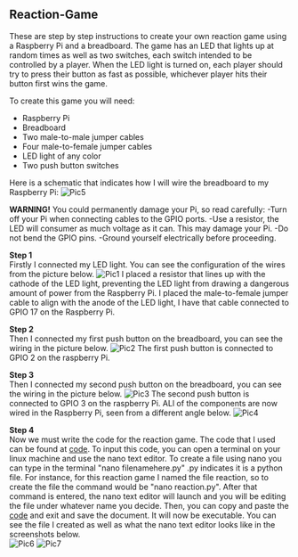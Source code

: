 ## Reaction-Game

These are step by step instructions to create your own reaction game using a Raspberry Pi and a breadboard. The game has an LED that lights up at random times as well as two switches, each switch intended to be controlled by a player. When the LED light is turned on, each player should try to press their button as fast as possible, whichever player hits their button first wins the game.

To create this game you will need:
- Raspberry Pi
- Breadboard
- Two male-to-male jumper cables
- Four male-to-female jumper cables
- LED light of any color
- Two push button switches 

Here is a schematic that indicates how I will wire the breadboard to my Raspberry Pi:
![Pic5](/images/pic5.PNG)

**WARNING!** You could permanently damage your Pi, so read carefully:
-Turn off your Pi when connecting cables to the GPIO ports.
-Use a resistor, the LED will consumer as much voltage as it can. This may damage your Pi.
-Do not bend the GPIO pins.
-Ground yourself electrically before proceeding.

**Step 1** <br/>
Firstly I connected my LED light. You can see the configuration of the wires from the picture below.
![Pic1](/images/pic1.jpg)
I placed a resistor that lines up with the cathode of the LED light, preventing the LED light from drawing a dangerous amount of power from the Raspberry Pi. I placed the male-to-female jumper cable to align with the anode of the LED light, I have that cable connected to GPIO 17 on the Raspberry Pi.

**Step 2** <br/>
Then I connected my first push button on the breadboard, you can see the wiring in the picture below.
![Pic2](/images/pic2.jpg)
The first push button is connected to GPIO 2 on the raspberry Pi.

**Step 3** <br/>
Then I connected my second push button on the breadboard, you can see the wiring in the picture below.
![Pic3](/images/pic3.jpg)
The second push button is connected to GPIO 3 on the raspberry Pi. ALl of the components are now wired in the Raspberry Pi, seen from a different angle below.
![Pic4](/images/pic4.jpg)

**Step 4** <br/>
Now we must write the code for the reaction game. The code that I used can be found at [code](maincode). To input this code, you can open a terminal on your linux machine and use the nano text editor. To create a file using nano you can type in the terminal "nano filenamehere.py" .py indicates it is a python file. For instance, for this reaction game I named the file reaction, so to create the file the command would be "nano reaction.py". After that command is entered, the nano text editor will launch and you will be editing the file under whatever name you decide. Then, you can copy and paste the [code](maincode) and exit and save the document. It will now be executable. You can see the file I created as well as what the nano text editor looks like in the screenshots below. <br/>
![Pic6](/images/pic6.PNG)
![Pic7](/images/pic7.PNG)
